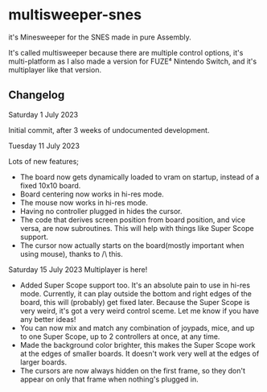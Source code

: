 # multisweeper-snes

it's Minesweeper for the SNES made in pure Assembly.

It's called multisweeper because there are multiple control options, it's multi-platform as I also made a version for FUZE⁴ Nintendo Switch, and it's multiplayer like that version.

## Changelog

Saturday 1 July 2023

Initial commit, after 3 weeks of undocumented development.

Tuesday 11 July 2023

Lots of new features;

- The board now gets dynamically loaded to vram on startup, instead of a fixed 10x10 board.
- Board centering now works in hi-res mode.
- The mouse now works in hi-res mode.
- Having no controller plugged in hides the cursor.
- The code that derives screen position from board position, and vice versa, are now subroutines. This will help with things like Super Scope support.
- The cursor now actually starts on the board(mostly important when using mouse), thanks to /\ this.

Saturday 15 July 2023
Multiplayer is here!

- Added Super Scope support too. It's an absolute pain to use in hi-res mode. Currently, it can play outside the bottom and right edges of the board, this will (probably) get fixed later. Because the Super Scope is very weird, it's got a very weird control sceme. Let me know if you have any better ideas!
- You can now mix and match any combination of joypads, mice, and up to one Super Scope, up to 2 controllers at once, at any time.
- Made the background color brighter, this makes the Super Scope work at the edges of smaller boards. It doesn't work very well at the edges of larger boards.
- The cursors are now always hidden on the first frame, so they don't appear on only that frame when nothing's plugged in.
